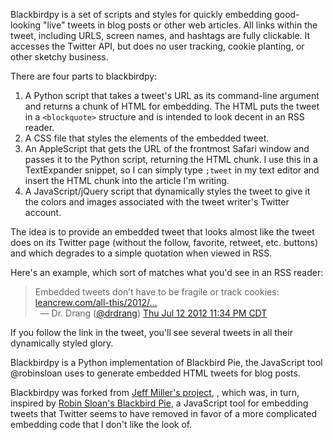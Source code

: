 Blackbirdpy is a set of scripts and styles for quickly embedding good-looking "live" tweets in blog posts or other web articles. All links within the tweet, including URLS, screen names, and hashtags are fully clickable. It accesses the Twitter API, but does no user tracking, cookie planting, or other sketchy business.

There are four parts to blackbirdpy:

1. A Python script that takes a tweet's URL as its command-line argument and returns a chunk of HTML for embedding. The HTML puts the tweet in a `<blockquote>` structure and is intended to look decent in an RSS reader.
2. A CSS file that styles the elements of the embedded tweet.
3. An AppleScript that gets the URL of the frontmost Safari window and passes it to the Python script, returning the HTML chunk. I use this in a TextExpander snippet, so I can simply type `;tweet` in my text editor and insert the HTML chunk into the article I'm writing.
4. A JavaScript/jQuery script that dynamically styles the tweet to give it the colors and images associated with the tweet writer's Twitter account.

The idea is to provide an embedded tweet that looks almost like the tweet does on its Twitter page (without the follow, favorite, retweet, etc. buttons) and which degrades to a simple quotation when viewed in RSS.

Here's an example, which sort of matches what you'd see in an RSS reader:

<div class="bbpBox" id="t223636441371115520"><blockquote><span class="twContent">Embedded tweets don’t have to be fragile or track cookies: <a href="http://www.leancrew.com/all-this/2012/07/good-embedded-tweets/">leancrew.com/all-this/2012/…</a></span><span class="twMeta"><br /><span class="twDecoration">&nbsp;&nbsp;&mdash; </span><span class="twRealName">Dr. Drang</span><span class="twDecoration"> (</span><a href="http://twitter.com/drdrang"><span class="twScreenName">@drdrang</span></a><span class="twDecoration">) </span><a href="https://twitter.com/drdrang/status/223636441371115520"><span class="twTimeStamp">Thu Jul 12 2012 11:34 PM CDT</span></a><span class="twDecoration"></span></span></blockquote></div>

If you follow the link in the tweet, you'll see several tweets in all their dynamically styled glory.

Blackbirdpy is a Python implementation of Blackbird Pie, the
JavaScript tool @robinsloan uses to generate embedded HTML tweets for
blog posts.

Blackbirdpy was forked from [Jeff Miller's project][1], , which was, in turn, inspired by [Robin Sloan's Blackbird Pie][2], a JavaScript tool for embedding tweets that Twitter seems to have removed in favor of a more complicated embedding code that I don't like the look of. 


[1]: http://twitter.com/jmillerinc/blackbirdpy
[2]: http://techcrunch.com/2010/05/04/twitter-blackbird-pie/

